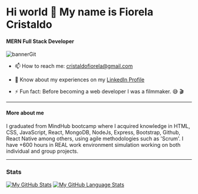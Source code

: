 # Hi world 👋 My name is Fiorela Cristaldo
#### MERN Full Stack Developer
![bannerGit](https://i.imgur.com/HcDBA2j.png)



- 📫 How to reach me: cristaldofiorela@gmail.com

- 📄 Know about my experiences on my [LinkedIn Profile](https://www.linkedin.com/in/fiorela-cristaldo/ "LinkedIn Profile")

- ⚡ Fun fact: Before becoming a web developer I was a filmmaker. 😅 🎬


------------

#### More about me
 I graduated from MindHub bootcamp where I acquired knowledge in HTML, CSS, JavaScript, React, MongoDB, NodeJs, Express, Bootstrap, Github, React Native among others, using agile methodologies such as 'Scrum'. I have +600 hours in REAL work environment simulation working on both individual and group projects.

------------


### Stats

[![My GitHub Stats](https://github-readme-stats.vercel.app/api/?username=Cristaldo-Fiorela&count_private=true&theme=tokyonight&showicons=true)]()
[![My GitHub Language Stats](https://github-readme-stats.vercel.app/api/top-langs/?username=Cristaldo-Fiorela&langs_count=8&theme=tokyonight)]()


 
<!--
**Cristaldo-Fiorela/Cristaldo-Fiorela** is a ✨ _special_ ✨ repository because its `README.md` (this file) appears on your GitHub profile.

Here are some ideas to get you started:

- 🔭 I’m currently working on ...
- 🌱 I’m currently learning ...
- 👯 I’m looking to collaborate on ...
- 🤔 I’m looking for help with ...
- 💬 Ask me about ...
- 📫 How to reach me: ...
- 😄 Pronouns: ...
- ⚡ Fun fact: ...
-->
